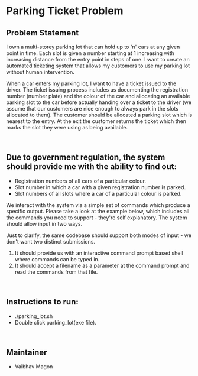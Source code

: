 # Parking Ticket Problem

## Problem Statement
 
I own a multi-storey parking lot that can hold up to 'n' cars at any given point in time.
Each slot is given a number starting at 1 increasing with increasing distance from the
entry point in steps of one. I want to create an automated ticketing system that allows
my customers to use my parking lot without human intervention.

When a car enters my parking lot, I want to have a ticket issued to the driver. The ticket
issuing process includes us documenting the registration number (number plate) and
the colour of the car and allocating an available parking slot to the car before actually
handing over a ticket to the driver (we assume that our customers are nice enough to
always park in the slots allocated to them). The customer should be allocated a parking
slot which is nearest to the entry. At the exit the customer returns the ticket which then
marks the slot they were using as being available.

<br/>

## Due to government regulation, the system should provide me with the ability to find out:

- Registration numbers of all cars of a particular colour.
- Slot number in which a car with a given registration number is parked.
- Slot numbers of all slots where a car of a particular colour is parked.

We interact with the system via a simple set of commands which produce a specific
output. Please take a look at the example below, which includes all the commands you
need to support - they're self explanatory. The system should allow input in two ways.

Just to clarify, the same codebase should support both modes of input - we don't want
two distinct submissions.

1) It should provide us with an interactive command prompt based shell where
commands can be typed in. <br/>
2) It should accept a filename as a parameter at the command prompt and read the
commands from that file. <br/>
 
<br/>

## Instructions to run: 

- ./parking_lot.sh
- Double click parking_lot(exe file).

<br/>

## Maintainer

- Vaibhav Magon
